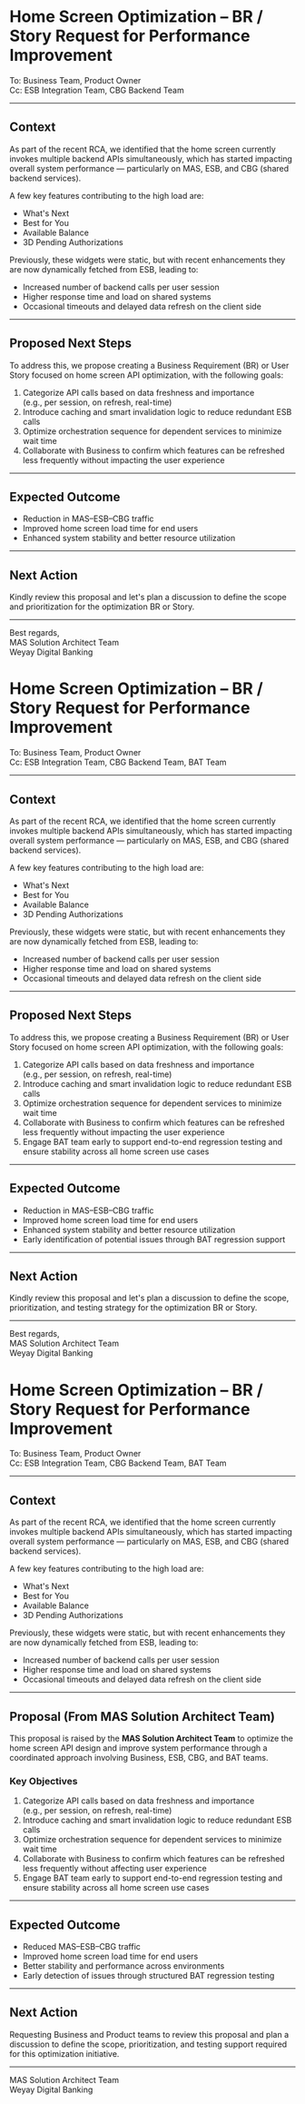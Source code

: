 # Home Screen Optimization – BR / Story Request for Performance Improvement

To: Business Team, Product Owner  
Cc: ESB Integration Team, CBG Backend Team  

---

## Context
As part of the recent RCA, we identified that the home screen currently invokes multiple backend APIs simultaneously, which has started impacting overall system performance — particularly on MAS, ESB, and CBG (shared backend services).

A few key features contributing to the high load are:
- What's Next  
- Best for You  
- Available Balance  
- 3D Pending Authorizations  

Previously, these widgets were static, but with recent enhancements they are now dynamically fetched from ESB, leading to:
- Increased number of backend calls per user session  
- Higher response time and load on shared systems  
- Occasional timeouts and delayed data refresh on the client side  

---

## Proposed Next Steps
To address this, we propose creating a Business Requirement (BR) or User Story focused on home screen API optimization, with the following goals:

1. Categorize API calls based on data freshness and importance  
   (e.g., per session, on refresh, real-time)  
2. Introduce caching and smart invalidation logic to reduce redundant ESB calls  
3. Optimize orchestration sequence for dependent services to minimize wait time  
4. Collaborate with Business to confirm which features can be refreshed less frequently without impacting the user experience  

---

## Expected Outcome
- Reduction in MAS–ESB–CBG traffic  
- Improved home screen load time for end users  
- Enhanced system stability and better resource utilization  

---

## Next Action
Kindly review this proposal and let's plan a discussion to define the scope and prioritization for the optimization BR or Story.  

---

Best regards,  
MAS Solution Architect Team  
Weyay Digital Banking


# Home Screen Optimization – BR / Story Request for Performance Improvement

To: Business Team, Product Owner  
Cc: ESB Integration Team, CBG Backend Team, BAT Team  

---

## Context
As part of the recent RCA, we identified that the home screen currently invokes multiple backend APIs simultaneously, which has started impacting overall system performance — particularly on MAS, ESB, and CBG (shared backend services).

A few key features contributing to the high load are:
- What's Next  
- Best for You  
- Available Balance  
- 3D Pending Authorizations  

Previously, these widgets were static, but with recent enhancements they are now dynamically fetched from ESB, leading to:
- Increased number of backend calls per user session  
- Higher response time and load on shared systems  
- Occasional timeouts and delayed data refresh on the client side  

---

## Proposed Next Steps
To address this, we propose creating a Business Requirement (BR) or User Story focused on home screen API optimization, with the following goals:

1. Categorize API calls based on data freshness and importance  
   (e.g., per session, on refresh, real-time)  
2. Introduce caching and smart invalidation logic to reduce redundant ESB calls  
3. Optimize orchestration sequence for dependent services to minimize wait time  
4. Collaborate with Business to confirm which features can be refreshed less frequently without impacting the user experience  
5. Engage BAT team early to support end-to-end regression testing and ensure stability across all home screen use cases  

---

## Expected Outcome
- Reduction in MAS–ESB–CBG traffic  
- Improved home screen load time for end users  
- Enhanced system stability and better resource utilization  
- Early identification of potential issues through BAT regression support  

---

## Next Action
Kindly review this proposal and let's plan a discussion to define the scope, prioritization, and testing strategy for the optimization BR or Story.  

---

Best regards,  
MAS Solution Architect Team  
Weyay Digital Banking


# Home Screen Optimization – BR / Story Request for Performance Improvement

To: Business Team, Product Owner  
Cc: ESB Integration Team, CBG Backend Team, BAT Team  

---

## Context
As part of the recent RCA, we identified that the home screen currently invokes multiple backend APIs simultaneously, which has started impacting overall system performance — particularly on MAS, ESB, and CBG (shared backend services).

A few key features contributing to the high load are:
- What's Next  
- Best for You  
- Available Balance  
- 3D Pending Authorizations  

Previously, these widgets were static, but with recent enhancements they are now dynamically fetched from ESB, leading to:
- Increased number of backend calls per user session  
- Higher response time and load on shared systems  
- Occasional timeouts and delayed data refresh on the client side  

---

## Proposal (From MAS Solution Architect Team)
This proposal is raised by the **MAS Solution Architect Team** to optimize the home screen API design and improve system performance through a coordinated approach involving Business, ESB, CBG, and BAT teams.

### Key Objectives
1. Categorize API calls based on data freshness and importance  
   (e.g., per session, on refresh, real-time)  
2. Introduce caching and smart invalidation logic to reduce redundant ESB calls  
3. Optimize orchestration sequence for dependent services to minimize wait time  
4. Collaborate with Business to confirm which features can be refreshed less frequently without affecting user experience  
5. Engage BAT team early to support end-to-end regression testing and ensure stability across all home screen use cases  

---

## Expected Outcome
- Reduced MAS–ESB–CBG traffic  
- Improved home screen load time for end users  
- Better stability and performance across environments  
- Early detection of issues through structured BAT regression testing  

---

## Next Action
Requesting Business and Product teams to review this proposal and plan a discussion to define the scope, prioritization, and testing support required for this optimization initiative.  

---

MAS Solution Architect Team  
Weyay Digital Banking